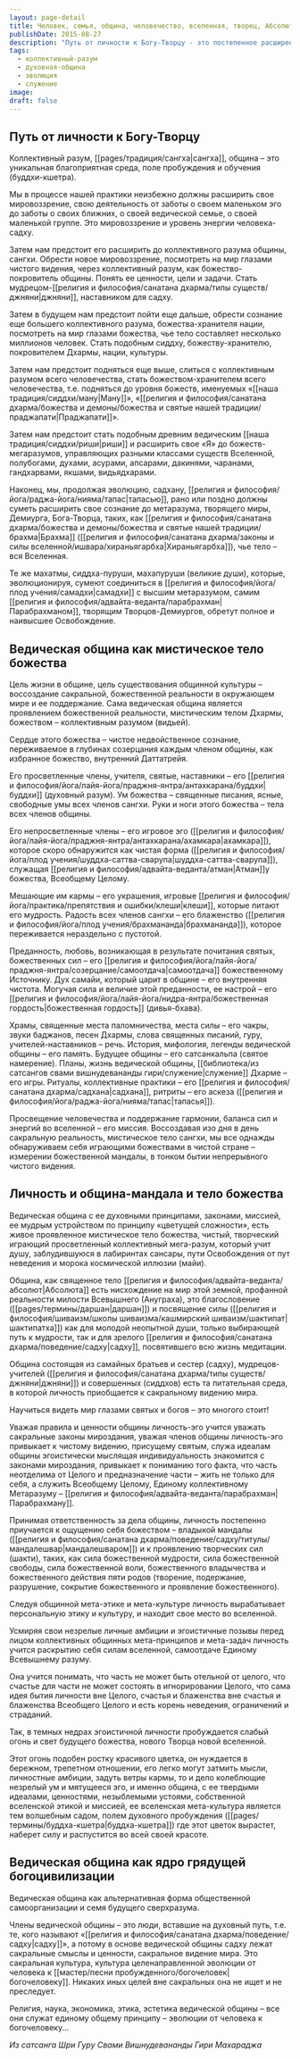 ```yaml
---
layout: page-detail
title: Человек, семья, община, человечество, вселенная, творец, Абсолют
publishDate: 2015-08-27
description: "Путь от личности к Богу-Творцу - это постепенное расширение сознания: от заботы о себе к заботе о ближних, общине, нации, человечестве и, наконец, к слиянию с Божественным метаразумом. Ведическая община - мистическое тело божества, среда для пробуждения, где личность учится служить Целому, раскрывает творческие силы и становится частью богоцивилизации. Только в общине личность может вырасти до уровня Творца, усвоить сакральные ценности и реализовать свой божественный потенциал."
tags:
  - коллективный-разум
  - духовная-община
  - эволюция
  - служение
image: 
draft: false
---
```


## Путь от личности к Богу-Творцу
Коллективный разум, [[pages/традиция/сангха|сангха]], община – это уникальная благоприятная среда, поле пробуждения и обучения (буддхи-кшетра).

Мы в процессе нашей практики неизбежно должны расширить свое мировоззрение, свою деятельность от заботы о своем маленьком эго до заботы о своих ближних, о своей ведической семье, о своей маленькой группе. Это мировоззрение и уровень энергии человека-садху. 

Затем нам предстоит его расширить до коллективного разума общины, сангхи. Обрести новое мировоззрение, посмотреть на мир глазами чистого видения, через коллективный разум, как божество-покровитель общины. Понять ее ценности, цели и задачи. Стать мудрецом-[[религия и философия/санатана дхарма/типы существ/джняни|джняни]], наставником для садху. 

Затем в будущем нам предстоит пойти еще дальше, обрести сознание еще большего коллективного разума, божества-хранителя нации, посмотреть на мир глазами божества, чье тело составляет несколько миллионов человек. Стать подобным сиддху, божеству-хранителю, покровителем Дхармы, нации, культуры.

Затем нам предстоит подняться еще выше, слиться с коллективным разумом всего человечества, стать божеством-хранителем всего человечества, т.е. подняться до уровня божеств, именуемых «[[наша традиция/сиддхи/ману|Ману]]», «[[религия и философия/санатана дхарма/божества и демоны/божества и святые нашей традиции/праджапати|Праджапати]]». 

Затем нам предстоит стать подобным древним ведическим [[наша традиция/сиддхи/риши|риши]] и расширить свое «Я» до божеств-мегаразумов, управляющих разными классами существ Вселенной, полубогами, духами, асурами, апсарами, дакинями, чаранами, гандхарвами, якшами, видьядхарами. 

Наконец, мы, продолжая эволюцию, садхану, [[религия и философия/йога/раджа-йога/нияма/тапас|тапасью]], рано или поздно должны суметь расширить свое сознание до метаразума, творящего миры, Демиурга, Бога-Творца, таких, как [[религия и философия/санатана дхарма/божества и демоны/божества и святые нашей традиции/брахма|Брахма]] ([[религия и философия/санатана дхарма/законы и силы вселенной/ишвара/хираньягарбха|Хираньягарбха]]), чье тело – вся Вселенная.

Те же махатмы, сиддха-пуруши, махапуруши (великие души), которые, эволюционируя, сумеют соединиться в [[религия и философия/йога/плод учения/самадхи|самадхи]] с высшим метаразумом, самим [[религия и философия/адвайта-веданта/парабрахман|Парабрахманом]], творящим Творцов-Демиургов, обретут полное и наивысшее Освобождение.

## Ведическая община как мистическое тело божества
Цель жизни в общине, цель существования общинной культуры – воссоздание сакральной, божественной реальности в окружающем мире и ее поддержание. Сама ведическая община является проявлением божественной реальности, мистическим телом Дхармы, божеством – коллективным разумом (видьей).

Сердце этого божества – чистое недвойственное сознание, переживаемое в глубинах созерцания каждым членом общины, как избранное божество, внутренний Даттатрейя.

Его просветленные члены, учителя, святые, наставники – его [[религия и философия/йога/лайя-йога/праджня-янтра/антахкарана/буддхи|буддхи]] (духовный разум). Ум божества – священные писания, ясные, свободные умы всех членов сангхи. Руки и ноги этого божества – тела всех членов общины.

Его непросветленные члены – его игровое эго ([[религия и философия/йога/лайя-йога/праджня-янтра/антахкарана/ахамкара|ахамкара]]), которое скоро обнаружится как чистая форма ([[религия и философия/йога/плод учения/шуддха-саттва-сварупа|шуддха-саттва-сварупа]]), служащая [[религия и философия/адвайта-веданта/атман|Атман]]у божества, Всеобщему Целому.

Мешающие им кармы – его украшения, игровые [[религия и философия/йога/практика/препятствия и ошибки/клеши|клеши]], которые питают его мудрость. Радость всех членов сангхи – его блаженство ([[религия и философия/йога/плод учения/брахмананда|брахмананда]]), которое переживается нераздельно с пустотой.

Преданность, любовь, возникающая в результате почитания святых, божественных сил – его [[религия и философия/йога/лайя-йога/праджня-янтра/созерцание/самоотдача|самоотдача]] божественному Источнику. Дух самайи, который царит в общине – его внутренняя чистота. Могучая сила и величие этой преданности, ее настрой – его [[религия и философия/йога/лайя-йога/нидра-янтра/божественная гордость|божественная гордость]] (дивья-бхава).

Храмы, священные места паломничества, места силы – его чакры, звуки баджанов, песен Дхармы, слова священных писаний, гуру, учителей-наставников – речь. История, мифология, легенды ведической общины – его память. Будущее общины – его сатсанкальпа (святое намерение). Планы, жизнь ведической общины, [[библиотека/из сатсангов свами вишнудевананды гири/служение|служение]] Дхарме – его игры. Ритуалы, коллективные практики – его [[религия и философия/санатана дхарма/садхана|садхана]], ритриты – его аскеза ([[религия и философия/йога/раджа-йога/нияма/тапас|тапасья]]).

Просвещение человечества и поддержание гармонии, баланса сил и энергий во вселенной – его миссия. Воссоздавая изо дня в день сакральную реальность, мистическое тело сангхи, мы все однажды обнаруживаем себя играющими божествами в чистой стране – измерении божественной мандалы, в тонком бытии непрерывного чистого видения.

## Личность и община-мандала и тело божества
Ведическая община с ее духовными принципами, законами, миссией, ее мудрым устройством по принципу «цветущей сложности», есть живое проявленное мистическое тело божества, чистый, творческий играющий просветленный коллективный мега-разум, который учит душу, заблудившуюся в лабиринтах сансары, пути Освобождения от пут неведения и морока космической иллюзии (майи).

Община, как священное тело [[религия и философия/адвайта-веданта/абсолют|Абсолюта]] есть нисхождение на мир этой земной, профанной реальности милости Всевышнего (Ануграха), это благословение ([[pages/термины/даршан|даршан]]) и посвящение силы ([[религия и философия/шиваизм/школы шиваизма/кашмирский шиваизм/шактипат|шактипатха]]) как для молодой неопытной души, только выбирающей путь к мудрости, так и для зрелого [[религия и философия/санатана дхарма/поведение/садху|садху]], посвятившего всю жизнь медитации.

Община состоящая из самайных братьев и сестер (садху), мудрецов-учителей ([[религия и философия/санатана дхарма/типы существ/джняни|джняни]]) и совершенных (сиддхов) есть та питательная среда, в которой личность приобщается к сакральному видению мира.

Научиться видеть мир глазами святых и богов – это многого стоит!

Уважая правила и ценности общины личность-эго учится уважать сакральные законы мироздания, уважая членов общины личность-эго привыкает к чистому видению, присущему святым, служа идеалам общины эгоистически мыслящая индивидуальность знакомится с законами мироздания, привыкает к пониманию того факта, что часть неотделима от Целого и предназначение части – жить не только для себя, а служить Всеобщему Целому, Единому коллективному Метаразуму – [[религия и философия/адвайта-веданта/парабрахман|Парабрахману]].

Принимая ответственность за дела общины, личность постепенно приучается к ощущению себя божеством – владыкой мандалы ([[религия и философия/санатана дхарма/поведение/садху/титулы/мандалешвар|мандалешваром]]) и к проявлению творческих сил (шакти), таких, как сила божественной мудрости, сила божественной свободы, сила божественной воли, божественного владычества и божественного действия пяти родов (творение, подержание, разрушение, сокрытие божественного и проявление божественного).

Следуя общинной мета-этике и мета-культуре личность вырабатывает персональную этику и культуру, и находит свое место во вселенной.

Усмиряя свои незрелые личные амбиции и эгоистичные позывы перед лицом коллективных общинных мета-принципов и мета-задач личность учится раскрытию себя силам вселенной, самоотдаче Единому Всевышнему разуму.

Она учится понимать, что часть не может быть отельной от целого, что счастье для части не может состоять в игнорировании Целого, что сама идея бытия личности вне Целого, счастья и блаженства вне счастья и блаженства Всеобщего Целого и есть корень неведения, ограничений и страданий.

Так, в темных недрах эгоистичной личности пробуждается слабый огонь и свет будущего божества, нового Творца новой вселенной.

Этот огонь подобен ростку красивого цветка, он нуждается в бережном, трепетном отношении, его легко могут затмить мысли, личностные амбиции, задуть ветры кармы, то и дело колеблющие незрелый ум и мятущееся эго, и именно община, с ее твердыми идеалами, ценностями, незыблемыми устоями, собственной вселенской этикой и миссией, ее вселенская мета-культура является тем волшебным садом, полем духовного пробуждения ([[pages/термины/буддха-кшетра|буддха-кшетра]]) где этот цветок вырастет, наберет силу и распустится во всей своей красоте.

## Ведическая община как ядро грядущей богоцивилизации
Ведическая община как альтернативная форма общественной самоорганизации и семя будущего сверхразума.

Члены ведической общины – это люди, вставшие на духовный путь, т.е. те, кого называют «[[религия и философия/санатана дхарма/поведение/садху|садху]]», а потому в основе ведической общины садху лежат сакральные смыслы и ценности, сакральное видение мира. Это сакральная культура, культура целенаправленной эволюции от человека к [[мастер/песни пробужденного/богочеловек|богочеловеку]]. Никаких иных целей вне сакральных она не ищет и не преследует.

Религия, наука, экономика, этика, эстетика ведической общины – все они служат единому общему принципу – эволюции от человека к богочеловеку...

*Из сатсанга Шри Гуру Свами Вишнудевананды Гири Махараджа*